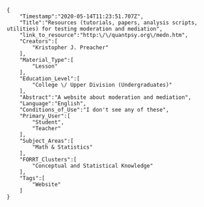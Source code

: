 
    {
        "Timestamp":"2020-05-14T11:23:51.707Z",
        "Title":"Resources (tutorials, papers, analysis scripts, utilities) for testing moderation and mediation",
        "link_to_resource":"http:\/\/quantpsy.org\/medn.htm",
        "Creators":[
            "Kristopher J. Preacher"
        ],
        "Material_Type":[
            "Lesson"
        ],
        "Education_Level":[
            "College \/ Upper Division (Undergraduates)"
        ],
        "Abstract":"A website about moderation and mediation",
        "Language":"English",
        "Conditions_of_Use":"I don't see any of these",
        "Primary_User":[
            "Student",
            "Teacher"
        ],
        "Subject_Areas":[
            "Math & Statistics"
        ],
        "FORRT_Clusters":[
            "Conceptual and Statistical Knowledge"
        ],
        "Tags":[
            "Website"
        ]
    }
